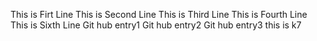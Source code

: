 This is Firt Line
This is Second Line
This is Third Line
This is Fourth Line
This is Sixth Line
Git hub entry1
Git hub entry2
Git hub entry3
this is k7
